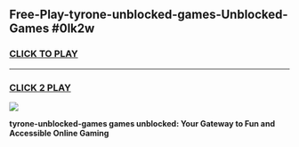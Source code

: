 
## Free-Play-tyrone-unblocked-games-Unblocked-Games #0lk2w
<h3>
<a href="https://news.freeplayer.one?title=tyrone-unblocked-games&ref=8M">CLICK TO PLAY</a></h3>
<hr>

<h3>
<a href="https://news.freeplayer.one?title=tyrone-unblocked-games&ref=8M">CLICK 2 PLAY</a>
  
</h3>

<a href="https://news.freeplayer.one?title=tyrone-unblocked-games&ref=8M"><img src="https://clearcache.store/games.png"></a>


**tyrone-unblocked-games games unblocked: Your Gateway to Fun and Accessible Online Gaming**
